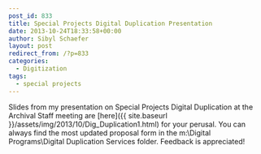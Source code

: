```yaml
---
post_id: 833
title: Special Projects Digital Duplication Presentation
date: 2013-10-24T18:33:58+00:00
author: Sibyl Schaefer
layout: post
redirect_from: /?p=833
categories:
  - Digitization
tags:
  - special projects
---
```

Slides from my presentation on Special Projects Digital Duplication at the Archival Staff meeting are [here]({{ site.baseurl }}/assets/img/2013/10/Dig_Duplication1.html) for your perusal. You can always find the most updated proposal form in the m:\Digital Programs\Digital Duplication Services folder. Feedback is appreciated!
